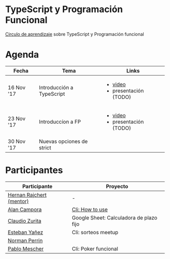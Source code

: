 # TypeScript y Programación Funcional
[Circulo de aprendizaje](https://raw.githubusercontent.com/circulo-aprendizaje/organizacion) sobre TypeScript y Programación funcional

# Agenda

| Fecha  | Tema | Links |
| ------------- | ------------- | ------------- |
| 16 Nov '17 | Introducción a TypeScript | <ul><li>[video](https://www.youtube.com/watch?v=SYybejXWP7Q)</li><li>presentación (TODO)</li></ul> |
| 23 Nov '17 | Introduccíon a FP | <ul><li>[video](https://www.youtube.com/watch?v=Iwd4JLSk1d4)</li><li>presentación (TODO)</li></ul>|
| 30 Nov '17 | Nuevas opciones de strict | |

# Participantes

| Participante   | Proyecto |
| ------------- | ------------- | 
| [Hernan Rajchert (mentor)](https://github.com/circulo-aprendizaje/organizacion/blob/master/mensajes/hernan_rajchert.md) | - |  
| [Alan Campora](https://github.com/circulo-aprendizaje/organizacion/blob/master/mensajes/alancampora.md)  | [Cli: How to use](https://github.com/alancampora/how-to-use)|
| [Claudio Zurita](https://github.com/circulo-aprendizaje/organizacion/blob/master/mensajes/claudio_zurita.md)   | Google Sheet: Calculadora de plazo fijo |
| [Esteban Yañez](https://github.com/circulo-aprendizaje/organizacion/blob/master/mensajes/teban.md) | Cli: sorteos meetup |
| [Norman Perrin](https://github.com/circulo-aprendizaje/organizacion/blob/master/mensajes/norman_perrin.md) | |
| [Pablo Mescher](https://github.com/circulo-aprendizaje/organizacion/blob/master/mensajes/pablo_mescher.md) | Cli: Poker funcional|
